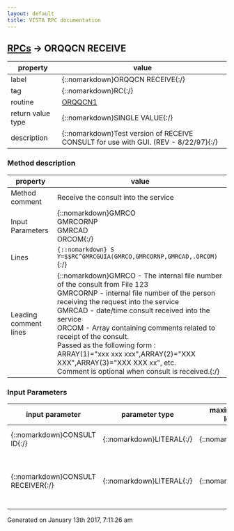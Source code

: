 ```yaml
---
layout: default
title: VISTA RPC documentation
---
```




## [RPCs](TableOfContent.md) &#8594; ORQQCN RECEIVE 

 property | value 
--- | --- 
 label | {::nomarkdown}ORQQCN RECEIVE{:/}
 tag | {::nomarkdown}RC{:/}
 routine | [ORQQCN1](http://code.osehra.org/dox/Routine_ORQQCN1_source.html)
 return value type | {::nomarkdown}SINGLE VALUE{:/}
 description | {::nomarkdown}Test version of RECEIVE CONSULT for use with GUI.  (REV - 8/22/97){:/}


### Method description

 property | value 
 --- | --- 
 Method comment | Receive the consult into the service
 Input Parameters | {::nomarkdown}GMRCO<br/>GMRCORNP<br/>GMRCAD<br/>ORCOM{:/}
 Lines | ```{::nomarkdown} S Y=$$RC^GMRCGUIA(GMRCO,GMRCORNP,GMRCAD,.ORCOM)```{:/}
 Leading comment lines | {::nomarkdown}GMRCO - The internal file number of the consult from File 123<br/>GMRCORNP - internal file number of the person receiving the request into the service<br/>GMRCAD - date/time consult received into the service<br/>ORCOM - Array containing comments related to receipt of the consult.<br/>Passed as the following form :<br/>ARRAY(1)="xxx xxx xxx",ARRAY(2)="XXX XXX",ARRAY(3)="XXX XXX xx", etc.<br/>Comment is optional when consult is received.{:/}

### Input Parameters

| input parameter | parameter type | maximum data length | required | description | 
| --- | --- | --- | --- | --- | 
| {::nomarkdown}CONSULT ID{:/} | {::nomarkdown}LITERAL{:/} | {::nomarkdown}16{:/} | {::nomarkdown}true{:/} | {::nomarkdown}Consult IEN from Consults file (123).{:/} | 
| {::nomarkdown}CONSULT RECEIVER{:/} | {::nomarkdown}LITERAL{:/} | {::nomarkdown}16{:/} | {::nomarkdown}true{:/} | {::nomarkdown}Person receiving the consult, not necessarily the enterer of the action.Pointer to NEW PERSON file (200).{:/} | 




 Generated on January 13th 2017, 7:11:26 am